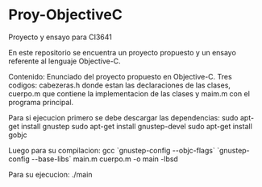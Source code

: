 # Proy-ObjectiveC
Proyecto y ensayo para CI3641

En este repositorio se encuentra un proyecto propuesto y un ensayo referente al lenguaje Objective-C.

Contenido:
Enunciado del proyecto propuesto en Objective-C.
Tres codigos: cabezeras.h donde estan las declaraciones de las clases, cuerpo.m que contiene la implementacion de las clases y maim.m con el programa principal.

Para si ejecucion primero se debe descargar las dependencias:
sudo apt-get install gnustep
sudo apt-get install gnustep-devel
sudo apt-get install gobjc

Luego para su compilacion:
gcc \`gnustep-config --objc-flags\` \`gnustep-config --base-libs\` main.m cuerpo.m -o main -lbsd

Para su ejecucion:
./main
